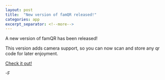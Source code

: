 ```yaml
---
layout: post
title:  "New version of famQR released!"
categories: app
excerpt_separator: <!--more-->
---
```


A new version of famQR has been released!

<!--more-->

This version adds camera support, so you can now scan and store any qr code for later enjoyment.

[Check it out!](/famQR)

-F